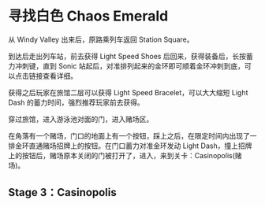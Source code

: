 # 寻找白色 Chaos Emerald

从 Windy Valley 出来后，原路乘列车返回 Station Square。

到达后走出列车站，前去获得 Light Speed Shoes 后回来，获得装备后，长按蓄力冲刺键，直到 Sonic 站起后，对准排列起来的金环即可顺着金环冲刺到底，可以点击链接查看详细。

获得之后玩家在旅馆二层可以获得 Light Speed Bracelet，可以大大缩短 Light Dash 的蓄力时间，强烈推荐玩家前去获得。

穿过旅馆，进入游泳池对面的门，进入赌场区。

在角落有一个赌场，门口的地面上有一个按钮，踩上之后，在限定时间内出现了一排金环直通赌场招牌上的按钮。在门口蓄力对准金环发动 Light Dash，撞上招牌上的按钮后，赌场原本关闭的门被打开了，进入，来到关卡：Casinopolis\(赌场\)。

## Stage 3：Casinopolis



